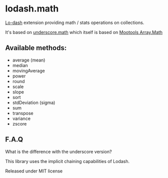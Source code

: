 lodash.math
===========

[Lo-dash](http://lodash.com) extension providing math / stats operations on collections.

It's based on [underscore.math](https://github.com/Delapouite/underscore.math) which itself is based on [Mootools Array.Math](https://github.com/arian/Array.Math)

## Available methods:

- average (mean)
- median
- movingAverage
- power
- round
- scale
- slope
- sort
- stdDeviation (sigma)
- sum
- transpose
- variance
- zscore

## F.A.Q

What is the difference with the underscore version?

This library uses the implicit chaining capabilities of Lodash.


Released under MIT license
